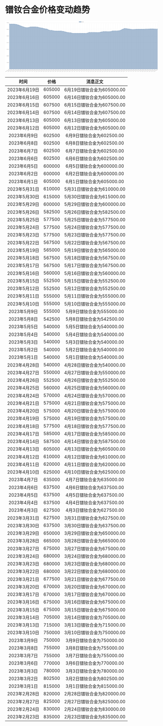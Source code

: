 # 镨钕合金价格变动趋势 



![praseodymiumNeodymiumAlloy-镨钕合金](../../img/praseodymiumNeodymiumAlloy.png)



| 时间 | 价格 | 消息正文 |
|:--:|:--:|:--:|
|2023年6月19日|605000|6月19日镨钕合金为605000.00|
|2023年6月16日|605000|6月16日镨钕合金为605000.00|
|2023年6月15日|607500|6月15日镨钕合金为607500.00|
|2023年6月14日|607500|6月14日镨钕合金为607500.00|
|2023年6月13日|605000|6月13日镨钕合金为605000.00|
|2023年6月12日|605000|6月12日镨钕合金为605000.00|
|2023年6月9日|602500|6月9日镨钕合金为602500.00|
|2023年6月8日|602500|6月8日镨钕合金为602500.00|
|2023年6月7日|602500|6月7日镨钕合金为602500.00|
|2023年6月6日|602500|6月6日镨钕合金为602500.00|
|2023年6月5日|600000|6月5日镨钕合金为600000.00|
|2023年6月2日|600000|6月2日镨钕合金为600000.00|
|2023年6月1日|605000|6月1日镨钕合金为605000.00|
|2023年5月31日|610000|5月31日镨钕合金为610000.00|
|2023年5月30日|615000|5月30日镨钕合金为615000.00|
|2023年5月29日|600000|5月29日镨钕合金为600000.00|
|2023年5月26日|582500|5月26日镨钕合金为582500.00|
|2023年5月25日|577500|5月25日镨钕合金为577500.00|
|2023年5月24日|577500|5月24日镨钕合金为577500.00|
|2023年5月23日|577500|5月23日镨钕合金为577500.00|
|2023年5月22日|567500|5月22日镨钕合金为567500.00|
|2023年5月19日|565000|5月19日镨钕合金为565000.00|
|2023年5月18日|567500|5月18日镨钕合金为567500.00|
|2023年5月17日|567500|5月17日镨钕合金为567500.00|
|2023年5月16日|560000|5月16日镨钕合金为560000.00|
|2023年5月15日|552500|5月15日镨钕合金为552500.00|
|2023年5月12日|552500|5月12日镨钕合金为552500.00|
|2023年5月11日|555000|5月11日镨钕合金为555000.00|
|2023年5月10日|555000|5月10日镨钕合金为555000.00|
|2023年5月9日|555000|5月9日镨钕合金为555000.00|
|2023年5月8日|542500|5月8日镨钕合金为542500.00|
|2023年5月5日|540000|5月5日镨钕合金为540000.00|
|2023年5月4日|540000|5月4日镨钕合金为540000.00|
|2023年5月3日|540000|5月3日镨钕合金为540000.00|
|2023年5月2日|540000|5月2日镨钕合金为540000.00|
|2023年5月1日|540000|5月1日镨钕合金为540000.00|
|2023年4月28日|540000|4月28日镨钕合金为540000.00|
|2023年4月27日|550000|4月27日镨钕合金为550000.00|
|2023年4月26日|552500|4月26日镨钕合金为552500.00|
|2023年4月25日|560000|4月25日镨钕合金为560000.00|
|2023年4月24日|570000|4月24日镨钕合金为570000.00|
|2023年4月21日|575000|4月21日镨钕合金为575000.00|
|2023年4月20日|575000|4月20日镨钕合金为575000.00|
|2023年4月19日|575000|4月19日镨钕合金为575000.00|
|2023年4月18日|577500|4月18日镨钕合金为577500.00|
|2023年4月17日|585000|4月17日镨钕合金为585000.00|
|2023年4月14日|587500|4月14日镨钕合金为587500.00|
|2023年4月13日|605000|4月13日镨钕合金为605000.00|
|2023年4月12日|610000|4月12日镨钕合金为610000.00|
|2023年4月11日|620000|4月11日镨钕合金为620000.00|
|2023年4月10日|625000|4月10日镨钕合金为625000.00|
|2023年4月7日|635000|4月7日镨钕合金为635000.00|
|2023年4月6日|637500|4月6日镨钕合金为637500.00|
|2023年4月5日|637500|4月5日镨钕合金为637500.00|
|2023年4月4日|637500|4月4日镨钕合金为637500.00|
|2023年4月3日|627500|4月3日镨钕合金为627500.00|
|2023年3月31日|627500|3月31日镨钕合金为627500.00|
|2023年3月30日|637500|3月30日镨钕合金为637500.00|
|2023年3月29日|650000|3月29日镨钕合金为650000.00|
|2023年3月28日|665000|3月28日镨钕合金为665000.00|
|2023年3月27日|675000|3月27日镨钕合金为675000.00|
|2023年3月24日|680000|3月24日镨钕合金为680000.00|
|2023年3月23日|680000|3月23日镨钕合金为680000.00|
|2023年3月22日|680000|3月22日镨钕合金为680000.00|
|2023年3月21日|677500|3月21日镨钕合金为677500.00|
|2023年3月20日|670000|3月20日镨钕合金为670000.00|
|2023年3月17日|670000|3月17日镨钕合金为670000.00|
|2023年3月16日|675000|3月16日镨钕合金为675000.00|
|2023年3月15日|675000|3月15日镨钕合金为675000.00|
|2023年3月14日|705000|3月14日镨钕合金为705000.00|
|2023年3月13日|715000|3月13日镨钕合金为715000.00|
|2023年3月10日|750000|3月10日镨钕合金为750000.00|
|2023年3月9日|750000|3月9日镨钕合金为750000.00|
|2023年3月8日|755000|3月8日镨钕合金为755000.00|
|2023年3月7日|755000|3月7日镨钕合金为755000.00|
|2023年3月6日|770000|3月6日镨钕合金为770000.00|
|2023年3月3日|780000|3月3日镨钕合金为780000.00|
|2023年3月2日|802500|3月2日镨钕合金为802500.00|
|2023年3月1日|815000|3月1日镨钕合金为815000.00|
|2023年2月28日|820000|2月28日镨钕合金为820000.00|
|2023年2月27日|825000|2月27日镨钕合金为825000.00|
|2023年2月24日|830000|2月24日镨钕合金为830000.00|
|2023年2月23日|835000|2月23日镨钕合金为835000.00|